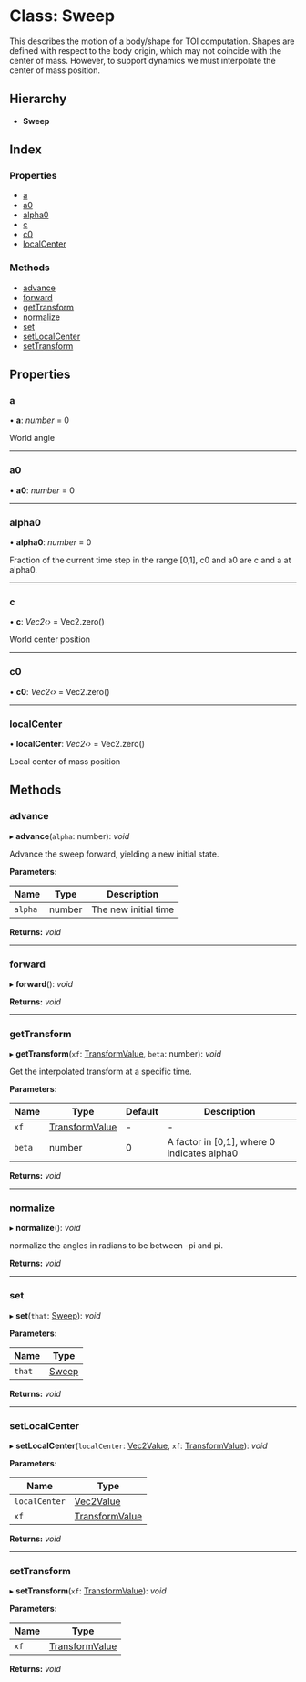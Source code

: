 
# Class: Sweep

This describes the motion of a body/shape for TOI computation. Shapes are
defined with respect to the body origin, which may not coincide with the
center of mass. However, to support dynamics we must interpolate the center
of mass position.

## Hierarchy

* **Sweep**

## Index

### Properties

* [a](/api/classes/sweep#a)
* [a0](/api/classes/sweep#a0)
* [alpha0](/api/classes/sweep#alpha0)
* [c](/api/classes/sweep#c)
* [c0](/api/classes/sweep#c0)
* [localCenter](/api/classes/sweep#localcenter)

### Methods

* [advance](/api/classes/sweep#advance)
* [forward](/api/classes/sweep#forward)
* [getTransform](/api/classes/sweep#gettransform)
* [normalize](/api/classes/sweep#normalize)
* [set](/api/classes/sweep#set)
* [setLocalCenter](/api/classes/sweep#setlocalcenter)
* [setTransform](/api/classes/sweep#settransform)

## Properties

###  a

• **a**: *number* = 0

World angle

___

###  a0

• **a0**: *number* = 0

___

###  alpha0

• **alpha0**: *number* = 0

Fraction of the current time step in the range [0,1], c0 and a0 are c and a at alpha0.

___

###  c

• **c**: *Vec2‹›* = Vec2.zero()

World center position

___

###  c0

• **c0**: *Vec2‹›* = Vec2.zero()

___

###  localCenter

• **localCenter**: *Vec2‹›* = Vec2.zero()

Local center of mass position

## Methods

###  advance

▸ **advance**(`alpha`: number): *void*

Advance the sweep forward, yielding a new initial state.

**Parameters:**

Name | Type | Description |
------ | ------ | ------ |
`alpha` | number | The new initial time  |

**Returns:** *void*

___

###  forward

▸ **forward**(): *void*

**Returns:** *void*

___

###  getTransform

▸ **getTransform**(`xf`: [TransformValue](/api/globals#transformvalue), `beta`: number): *void*

Get the interpolated transform at a specific time.

**Parameters:**

Name | Type | Default | Description |
------ | ------ | ------ | ------ |
`xf` | [TransformValue](/api/globals#transformvalue) | - | - |
`beta` | number | 0 | A factor in [0,1], where 0 indicates alpha0  |

**Returns:** *void*

___

###  normalize

▸ **normalize**(): *void*

normalize the angles in radians to be between -pi and pi.

**Returns:** *void*

___

###  set

▸ **set**(`that`: [Sweep](/api/classes/sweep)): *void*

**Parameters:**

Name | Type |
------ | ------ |
`that` | [Sweep](/api/classes/sweep) |

**Returns:** *void*

___

###  setLocalCenter

▸ **setLocalCenter**(`localCenter`: [Vec2Value](/api/interfaces/vec2value), `xf`: [TransformValue](/api/globals#transformvalue)): *void*

**Parameters:**

Name | Type |
------ | ------ |
`localCenter` | [Vec2Value](/api/interfaces/vec2value) |
`xf` | [TransformValue](/api/globals#transformvalue) |

**Returns:** *void*

___

###  setTransform

▸ **setTransform**(`xf`: [TransformValue](/api/globals#transformvalue)): *void*

**Parameters:**

Name | Type |
------ | ------ |
`xf` | [TransformValue](/api/globals#transformvalue) |

**Returns:** *void*
